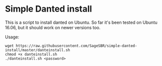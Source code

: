 # Simple Danted install

This is a script to install danted on Ubuntu.
So far it's been tested on Ubuntu 16.06, but it should work on newer versions too.

Usage:

```shell
wget https://raw.githubusercontent.com/SageSBR/simple-danted-install/master/danteinstall.sh
chmod +x danteinstall.sh
./danteinstall.sh <password>
```
